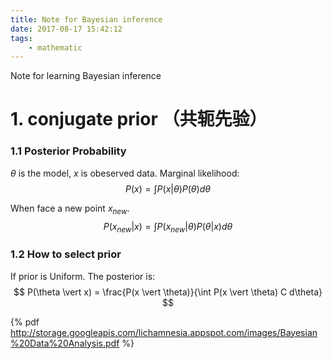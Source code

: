 ```yaml
---
title: Note for Bayesian inference
date: 2017-08-17 15:42:12
tags:
    - mathematic
---
```


Note for learning Bayesian inference
<!-- more -->

# 1. conjugate prior （共轭先验）
### 1.1 Posterior Probability
$\theta$ is the model, $x$ is obeserved data.
Marginal likelihood: 
$$
P(x) = \int P(x \vert \theta)P(\theta) d\theta
$$

When face a new point $x_{new}$.
$$
P(x_{new} \vert x) = \int P(x_{new} \vert \theta) P(\theta \vert x) d\theta
$$

### 1.2 How to select prior
If prior is Uniform. The posterior is:
$$
P(\theta \vert x) = \frac{P(x \vert \theta)}{\int P(x \vert \theta)  C d\theta}
$$

{% pdf http://storage.googleapis.com/lichamnesia.appspot.com/images/Bayesian%20Data%20Analysis.pdf %}

